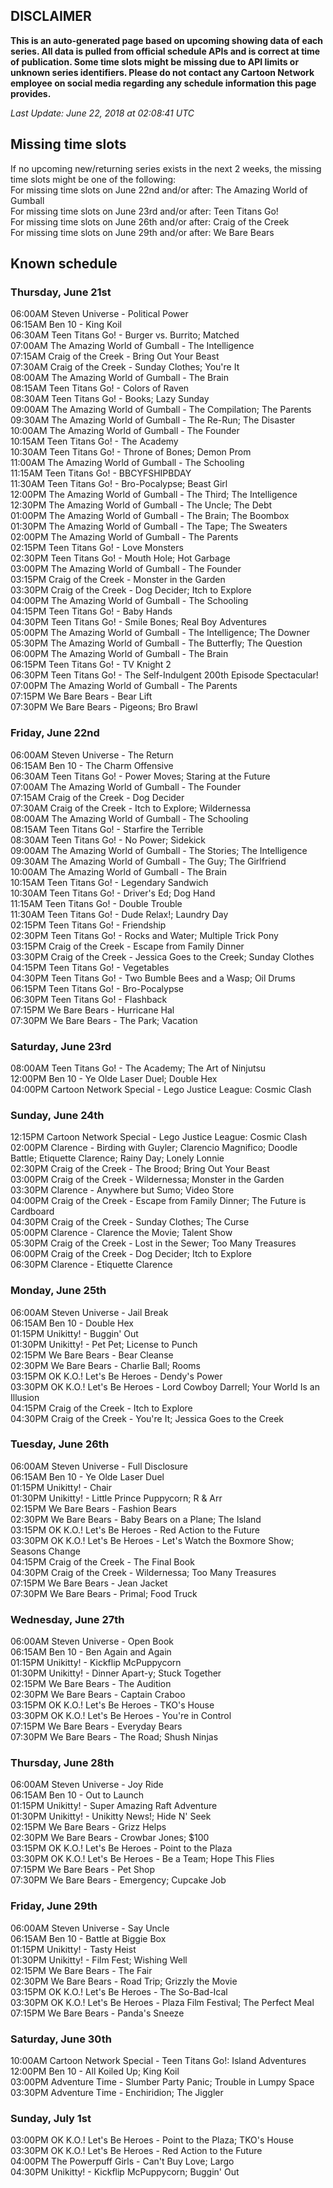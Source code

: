## DISCLAIMER
**This is an auto-generated page based on upcoming showing data of each series. All data is pulled from official schedule APIs and is correct at time of publication. Some time slots might be missing due to API limits or unknown series identifiers. Please do not contact any Cartoon Network employee on social media regarding any schedule information this page provides.**

_Last Update: June 22, 2018 at 02:08:41 UTC_  

## Missing time slots
If no upcoming new/returning series exists in the next 2 weeks, the missing time slots might be one of the following:  
For missing time slots on June 22nd and/or after: The Amazing World of Gumball  
For missing time slots on June 23rd and/or after: Teen Titans Go!  
For missing time slots on June 26th and/or after: Craig of the Creek  
For missing time slots on June 29th and/or after: We Bare Bears  

## Known schedule

### Thursday, June 21st
06:00AM Steven Universe - Political Power  
06:15AM Ben 10 - King Koil  
06:30AM Teen Titans Go! - Burger vs. Burrito; Matched  
07:00AM The Amazing World of Gumball - The Intelligence  
07:15AM Craig of the Creek - Bring Out Your Beast  
07:30AM Craig of the Creek - Sunday Clothes; You're It  
08:00AM The Amazing World of Gumball - The Brain  
08:15AM Teen Titans Go! - Colors of Raven  
08:30AM Teen Titans Go! - Books; Lazy Sunday  
09:00AM The Amazing World of Gumball - The Compilation; The Parents  
09:30AM The Amazing World of Gumball - The Re-Run; The Disaster  
10:00AM The Amazing World of Gumball - The Founder  
10:15AM Teen Titans Go! - The Academy  
10:30AM Teen Titans Go! - Throne of Bones; Demon Prom  
11:00AM The Amazing World of Gumball - The Schooling  
11:15AM Teen Titans Go! - BBCYFSHIPBDAY  
11:30AM Teen Titans Go! - Bro-Pocalypse; Beast Girl  
12:00PM The Amazing World of Gumball - The Third; The Intelligence  
12:30PM The Amazing World of Gumball - The Uncle; The Debt  
01:00PM The Amazing World of Gumball - The Brain; The Boombox  
01:30PM The Amazing World of Gumball - The Tape; The Sweaters  
02:00PM The Amazing World of Gumball - The Parents  
02:15PM Teen Titans Go! - Love Monsters  
02:30PM Teen Titans Go! - Mouth Hole; Hot Garbage  
03:00PM The Amazing World of Gumball - The Founder  
03:15PM Craig of the Creek - Monster in the Garden  
03:30PM Craig of the Creek - Dog Decider; Itch to Explore  
04:00PM The Amazing World of Gumball - The Schooling  
04:15PM Teen Titans Go! - Baby Hands  
04:30PM Teen Titans Go! - Smile Bones; Real Boy Adventures  
05:00PM The Amazing World of Gumball - The Intelligence; The Downer  
05:30PM The Amazing World of Gumball - The Butterfly; The Question  
06:00PM The Amazing World of Gumball - The Brain  
06:15PM Teen Titans Go! - TV Knight 2  
06:30PM Teen Titans Go! - The Self-Indulgent 200th Episode Spectacular!  
07:00PM The Amazing World of Gumball - The Parents  
07:15PM We Bare Bears - Bear Lift  
07:30PM We Bare Bears - Pigeons; Bro Brawl  

### Friday, June 22nd
06:00AM Steven Universe - The Return  
06:15AM Ben 10 - The Charm Offensive  
06:30AM Teen Titans Go! - Power Moves; Staring at the Future  
07:00AM The Amazing World of Gumball - The Founder  
07:15AM Craig of the Creek - Dog Decider  
07:30AM Craig of the Creek - Itch to Explore; Wildernessa  
08:00AM The Amazing World of Gumball - The Schooling  
08:15AM Teen Titans Go! - Starfire the Terrible  
08:30AM Teen Titans Go! - No Power; Sidekick  
09:00AM The Amazing World of Gumball - The Stories; The Intelligence  
09:30AM The Amazing World of Gumball - The Guy; The Girlfriend  
10:00AM The Amazing World of Gumball - The Brain  
10:15AM Teen Titans Go! - Legendary Sandwich  
10:30AM Teen Titans Go! - Driver's Ed; Dog Hand  
11:15AM Teen Titans Go! - Double Trouble  
11:30AM Teen Titans Go! - Dude Relax!; Laundry Day  
02:15PM Teen Titans Go! - Friendship  
02:30PM Teen Titans Go! - Rocks and Water; Multiple Trick Pony  
03:15PM Craig of the Creek - Escape from Family Dinner  
03:30PM Craig of the Creek - Jessica Goes to the Creek; Sunday Clothes  
04:15PM Teen Titans Go! - Vegetables  
04:30PM Teen Titans Go! - Two Bumble Bees and a Wasp; Oil Drums  
06:15PM Teen Titans Go! - Bro-Pocalypse  
06:30PM Teen Titans Go! - Flashback  
07:15PM We Bare Bears - Hurricane Hal  
07:30PM We Bare Bears - The Park; Vacation  

### Saturday, June 23rd
08:00AM Teen Titans Go! - The Academy; The Art of Ninjutsu  
12:00PM Ben 10 - Ye Olde Laser Duel; Double Hex  
04:00PM Cartoon Network Special - Lego Justice League: Cosmic Clash  

### Sunday, June 24th
12:15PM Cartoon Network Special - Lego Justice League: Cosmic Clash  
02:00PM Clarence - Birding with Guyler; Clarencio Magnifico; Doodle Battle; Etiquette Clarence; Rainy Day; Lonely Lonnie  
02:30PM Craig of the Creek - The Brood; Bring Out Your Beast  
03:00PM Craig of the Creek - Wildernessa; Monster in the Garden  
03:30PM Clarence - Anywhere but Sumo; Video Store  
04:00PM Craig of the Creek - Escape from Family Dinner; The Future is Cardboard  
04:30PM Craig of the Creek - Sunday Clothes; The Curse  
05:00PM Clarence - Clarence the Movie; Talent Show  
05:30PM Craig of the Creek - Lost in the Sewer; Too Many Treasures  
06:00PM Craig of the Creek - Dog Decider; Itch to Explore  
06:30PM Clarence - Etiquette Clarence  

### Monday, June 25th
06:00AM Steven Universe - Jail Break  
06:15AM Ben 10 - Double Hex  
01:15PM Unikitty! - Buggin' Out  
01:30PM Unikitty! - Pet Pet; License to Punch  
02:15PM We Bare Bears - Bear Cleanse  
02:30PM We Bare Bears - Charlie Ball; Rooms  
03:15PM OK K.O.! Let's Be Heroes - Dendy's Power  
03:30PM OK K.O.! Let's Be Heroes - Lord Cowboy Darrell; Your World Is an Illusion  
04:15PM Craig of the Creek - Itch to Explore  
04:30PM Craig of the Creek - You're It; Jessica Goes to the Creek  

### Tuesday, June 26th
06:00AM Steven Universe - Full Disclosure  
06:15AM Ben 10 - Ye Olde Laser Duel  
01:15PM Unikitty! - Chair  
01:30PM Unikitty! - Little Prince Puppycorn; R & Arr  
02:15PM We Bare Bears - Fashion Bears  
02:30PM We Bare Bears - Baby Bears on a Plane; The Island  
03:15PM OK K.O.! Let's Be Heroes - Red Action to the Future  
03:30PM OK K.O.! Let's Be Heroes - Let's Watch the Boxmore Show; Seasons Change  
04:15PM Craig of the Creek - The Final Book  
04:30PM Craig of the Creek - Wildernessa; Too Many Treasures  
07:15PM We Bare Bears - Jean Jacket  
07:30PM We Bare Bears - Primal; Food Truck  

### Wednesday, June 27th
06:00AM Steven Universe - Open Book  
06:15AM Ben 10 - Ben Again and Again  
01:15PM Unikitty! - Kickflip McPuppycorn  
01:30PM Unikitty! - Dinner Apart-y; Stuck Together  
02:15PM We Bare Bears - The Audition  
02:30PM We Bare Bears - Captain Craboo  
03:15PM OK K.O.! Let's Be Heroes - TKO's House  
03:30PM OK K.O.! Let's Be Heroes - You're in Control  
07:15PM We Bare Bears - Everyday Bears  
07:30PM We Bare Bears - The Road; Shush Ninjas  

### Thursday, June 28th
06:00AM Steven Universe - Joy Ride  
06:15AM Ben 10 - Out to Launch  
01:15PM Unikitty! - Super Amazing Raft Adventure  
01:30PM Unikitty! - Unikitty News!; Hide N' Seek  
02:15PM We Bare Bears - Grizz Helps  
02:30PM We Bare Bears - Crowbar Jones; $100  
03:15PM OK K.O.! Let's Be Heroes - Point to the Plaza  
03:30PM OK K.O.! Let's Be Heroes - Be a Team; Hope This Flies  
07:15PM We Bare Bears - Pet Shop  
07:30PM We Bare Bears - Emergency; Cupcake Job  

### Friday, June 29th
06:00AM Steven Universe - Say Uncle  
06:15AM Ben 10 - Battle at Biggie Box  
01:15PM Unikitty! - Tasty Heist  
01:30PM Unikitty! - Film Fest; Wishing Well  
02:15PM We Bare Bears - The Fair  
02:30PM We Bare Bears - Road Trip; Grizzly the Movie  
03:15PM OK K.O.! Let's Be Heroes - The So-Bad-Ical  
03:30PM OK K.O.! Let's Be Heroes - Plaza Film Festival; The Perfect Meal  
07:15PM We Bare Bears - Panda's Sneeze  

### Saturday, June 30th
10:00AM Cartoon Network Special - Teen Titans Go!: Island Adventures  
12:00PM Ben 10 - All Koiled Up; King Koil  
03:00PM Adventure Time - Slumber Party Panic; Trouble in Lumpy Space  
03:30PM Adventure Time - Enchiridion; The Jiggler  

### Sunday, July 1st
03:00PM OK K.O.! Let's Be Heroes - Point to the Plaza; TKO's House  
03:30PM OK K.O.! Let's Be Heroes - Red Action to the Future  
04:00PM The Powerpuff Girls - Can't Buy Love; Largo  
04:30PM Unikitty! - Kickflip McPuppycorn; Buggin' Out  

